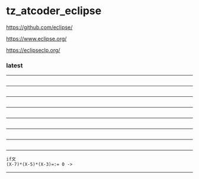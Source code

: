 # tz_atcoder_eclipse

https://github.com/eclipse/

https://www.eclipse.org/

https://eclipseclp.org/

### latest

---
```

```
---
```

```
---
```

```
---
```

```
---
```

```
---
```

```
---
```

```
---
```
if文
(X-7)*(X-5)*(X-3)=:= 0 ->
```
---

